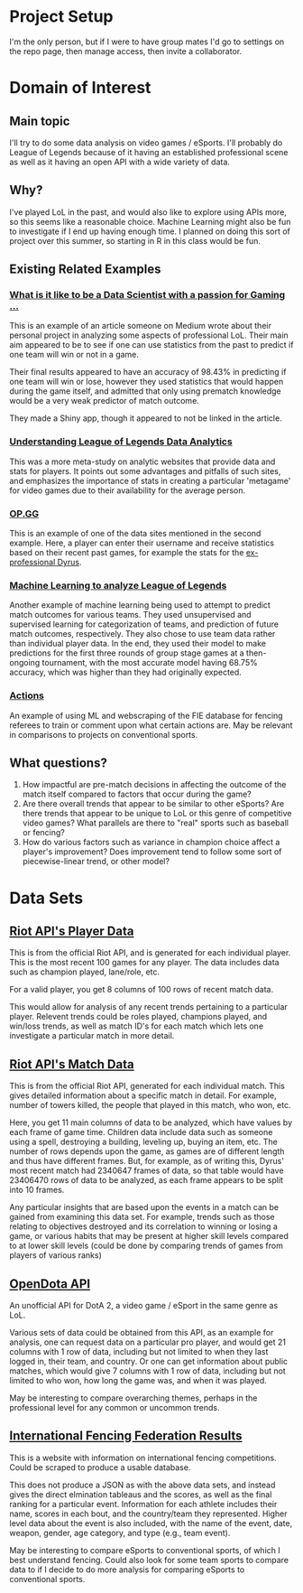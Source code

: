 # Project Setup
I'm the only person, but if I were to have group mates I'd go to settings on the repo page, then manage access, then invite a collaborator.

# Domain of Interest

## Main topic
I'll try to do some data analysis on video games / eSports. I'll probably do League of Legends because of it having an established professional scene as well as it having an open API with a wide variety of data.

## Why?
I've played LoL in the past, and would also like to explore using APIs more, so this seems like a reasonable choice. Machine Learning might also be fun to investigate if I end up having enough time. I planned on doing this sort of project over this summer, so starting in R in this class would be fun.

## Existing Related Examples

<!-- TODO: Look at rubric -->

### [What is it like to be a Data Scientist with a passion for Gaming ...](https://towardsdatascience.com/what-is-like-to-be-a-data-scientist-with-a-passion-for-gaming-43c067ad6415)

This is an example of an article someone on Medium wrote about their personal project in analyzing some aspects of professional LoL. Their main aim appeared to be to see if one can use statistics from the past to predict if one team will win or not in a game.

Their final results appeared to have an accuracy of 98.43% in predicting if one team will win or lose, however they used statistics that would happen during the game itself, and admitted that only using prematch knowledge would be a very weak predictor of match outcome.

They made a Shiny app, though it appeared to not be linked in the article.

### [Understanding League of Legends Data Analytics](https://medium.com/snipe-gg/understanding-league-of-legends-data-analytics-c2e5d77b55e6)

This was a more meta-study on analytic websites that provide data and stats for players. It points out some advantages and pitfalls of such sites, and emphasizes the importance of stats in creating a particular 'metagame' for video games due to their availability for the average person.

### [OP.GG](https://na.op.gg/)

This is an example of one of the data sites mentioned in the second example. Here, a player can enter their username and receive statistics based on their recent past games, for example the stats for the [ex-professional Dyrus](https://na.op.gg/summoner/userName=Dyrus).

### [Machine Learning to analyze League of Legends](https://business.blogthinkbig.com/machine-learning-to-analyze-league-of/)

Another example of machine learning being used to attempt to predict match outcomes for various teams. They used unsupervised and supervised learning for categorization of teams, and prediction of future match outcomes, respectively. They also chose to use team data rather than individual player data. In the end, they used their model to make predictions for the first three rounds of group stage games at a then-ongoing tournament, with the most accurate model having  68.75% accuracy, which was higher than they had originally expected.

### [Actions](https://actions.quarte-riposte.com/)

An example of using ML and webscraping of the FIE database for fencing referees to train or comment upon what certain actions are. May be relevant in comparisons to projects on conventional sports.

## What questions?

1. How impactful are pre-match decisions in affecting the outcome of the match itself compared to factors that occur during the game?
2. Are there overall trends that appear to be similar to other eSports? Are there trends that appear to be unique to LoL or this genre of competitive video games? What parallels are there to "real" sports such as baseball or fencing?
3. How do various factors such as variance in champion choice affect a player's improvement? Does improvement tend to follow some sort of piecewise-linear trend, or other model?

# Data Sets

## [Riot API's Player Data](https://developer.riotgames.com/apis#match-v4)

This is from the official Riot API, and is generated for each individual player. This is the most recent 100 games for any player. The data includes data such as champion played, lane/role, etc.

For a valid player, you get 8 columns of 100 rows of recent match data.

This would allow for analysis of any recent trends pertaining to a particular player. Relevent trends could be roles played, champions played, and win/loss trends, as well as match ID's for each match which lets one investigate a particular match in more detail.

## [Riot API's Match Data](https://developer.riotgames.com/apis#match-v4/GET_getMatch)

This is from the official Riot API, generated for each individual match. This gives detailed information about a specific match in detail. For example, number of towers killed, the people that played in this match, who won, etc.

Here, you get 11 main columns of data to be analyzed, which have values by each frame of game time. Children data include data such as someone using a spell, destroying a building, leveling up, buying an item, etc. The number of rows depends upon the game, as games are of different length and thus have different frames. But, for example, as of writing this, Dyrus' most recent match had 2340647 frames of data, so that table would have 23406470 rows of data to be analyzed, as each frame appears to be split into 10 frames.

Any particular insights that are based upon the events in a match can be gained from examining this data set. For example, trends such as those relating to objectives destroyed and its correlation to winning or losing a game, or various habits that may be present at higher skill levels compared to at lower skill levels (could be done by comparing trends of games from players of various ranks)

## [OpenDota API](https://docs.opendota.com/)

An unofficial API for DotA 2, a video game / eSport in the same genre as LoL.

Various sets of data could be obtained from this API, as an example for analysis, one can request data on a particular pro player, and would get 21 columns with 1 row of data, including but not limited to when they last logged in, their team, and country. Or one can get information about public matches, which would give 7 columns with 1 row of data, including but not limited to who won, how long the game was, and when it was played.

May be interesting to compare overarching themes, perhaps in the professional level for any common or uncommon trends.

## [International Fencing Federation Results](https://fie.org/competitions)

This is a website with information on international fencing competitions. Could be scraped to produce a usable database.

<!-- https://www.reddit.com/r/Fencing/comments/bogvnb/machine_learningsports_analysis/ -->

This does not produce a JSON as with the above data sets, and instead gives the direct elmination tableaus and the scores, as well as the final ranking for a particular event. Information for each athlete includes their name, scores in each bout, and the country/team they represented. Higher level data about the event is also included, with the name of the event, date, weapon, gender, age category, and type (e.g., team event).

May be interesting to compare eSports to conventional sports, of which I best understand fencing. Could also look for some team sports to compare data to if I decide to do more analysis for comparing eSports to conventional sports.

